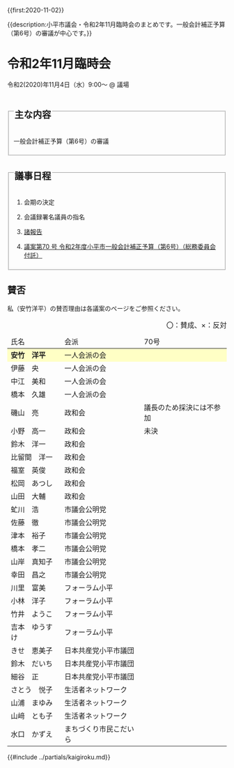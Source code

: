 {{first:2020-11-02}}

{{description:小平市議会・令和2年11月臨時会のまとめです。一般会計補正予算（第6号）の審議が中心です。}}

# 令和2年11月臨時会

令和2(2020)年11月4日（水）9:00～ @ 議場

<fieldset class="summary">
  <legend>
    <h2 class="summary">主な内容</h2>
  </legend>
  <p class="summary"><i class="fa fa-play" aria-hidden="true"></i> 一般会計補正予算（第6号）の審議</p>
</fieldset>

<fieldset class="nittei">
  <legend>
    <h2> 議事日程 </h2>
  </legend>

1. 会期の決定

1. 会議録署名議員の指名

1. [諸報告](./syohokoku.md)

1. [議案第70 号 令和2年度小平市一般会計補正予算（第6号）（総務委員会付託）](./gian-70.md)

</fieldset>

## 賛否

私（安竹洋平）の賛否理由は各議案のページをご参照ください。

<table>
  <caption style="text-align:right;">〇：賛成、×：反対</caption>
  <thead>
    <tr>
      <td>氏名</td>
      <td>会派</td>
      <td>70号</td>
    </tr>
  </thead>
  <tbody>
    <tr style="background-color:#ffffc5;">
      <td><strong>安竹　洋平</strong></td>
      <td>一人会派の会</td>
      <td><strong><a href="./gian-70.md"></a></strong></td>
    </tr>
    <tr>
      <td>伊藤　央</td>
      <td>一人会派の会</td>
      <td></td>
    </tr>
    <tr>
      <td>中江　美和</td>
      <td>一人会派の会</td>
      <td></td>
    </tr>
    <tr>
      <td>橋本　久雄</td>
      <td>一人会派の会</td>
      <td></td>
    </tr>
    <tr>
      <td>磯山　亮</td>
      <td>政和会</td>
      <td>議長のため採決には不参加</td>
    </tr>
    <tr>
      <td>小野　高一</td>
      <td>政和会</td>
      <td rowspan="23" style="text-align:left;vertical-align:top;">未決</td>
    </tr>
    <tr>
      <td>鈴木　洋一</td>
      <td>政和会</td>
    </tr>
    <tr>
      <td>比留間　洋一</td>
      <td>政和会</td>
    </tr>
    <tr>
      <td>福室　英俊</td>
      <td>政和会</td>
    </tr>
    <tr>
      <td>松岡　あつし</td>
      <td>政和会</td>
    </tr>
    <tr>
      <td>山田　大輔</td>
      <td>政和会</td>
    </tr>
    <tr>
      <td>虻川　浩</td>
      <td>市議会公明党</td>
    </tr>
    <tr>
      <td>佐藤　徹</td>
      <td>市議会公明党</td>
    </tr>
    <tr>
      <td>津本　裕子</td>
      <td>市議会公明党</td>
    </tr>
    <tr>
      <td>橋本　孝二</td>
      <td>市議会公明党</td>
    </tr>
    <tr>
      <td>山岸　真知子</td>
      <td>市議会公明党</td>
    </tr>
    <tr>
      <td>幸田　昌之</td>
      <td>市議会公明党</td>
    </tr>
    <tr>
      <td>川里　富美</td>
      <td>フォーラム小平</td>
    </tr>
    <tr>
      <td>小林　洋子</td>
      <td>フォーラム小平</td>
    </tr>
    <tr>
      <td>竹井　ようこ</td>
      <td>フォーラム小平</td>
    </tr>
    <tr>
      <td>吉本　ゆうすけ</td>
      <td>フォーラム小平</td>
    </tr>
    <tr>
      <td>きせ　恵美子</td>
      <td>日本共産党小平市議団</td>
    </tr>
    <tr>
      <td>鈴木　だいち</td>
      <td>日本共産党小平市議団</td>
    </tr>
    <tr>
      <td>細谷　正</td>
      <td>日本共産党小平市議団</td>
    </tr>
    <tr>
      <td>さとう　悦子</td>
      <td>生活者ネットワーク</td>
    </tr>
    <tr>
      <td>山浦　まゆみ</td>
      <td>生活者ネットワーク</td>
    </tr>
    <tr>
      <td>山﨑　とも子</td>
      <td>生活者ネットワーク</td>
    </tr>
    <tr>
      <td>水口　かずえ</td>
      <td>まちづくり市民こだいら</td>
    </tr>
  </tbody>
</table>

{{#include ../partials/kaigiroku.md}}
